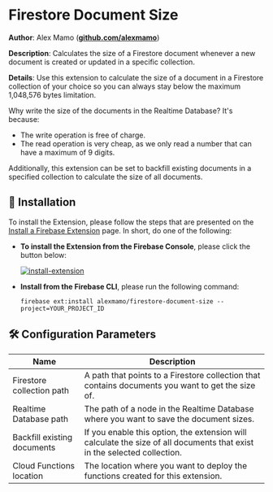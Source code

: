 # Firestore Document Size

**Author**: Alex Mamo (**[github.com/alexmamo][1]**)

**Description**: Calculates the size of a Firestore document whenever a new document is created or updated in a specific collection.

**Details**: Use this extension to calculate the size of a document in a Firestore collection of your choice so you can always stay below the maximum 1,048,576 bytes limitation.

Why write the size of the documents in the Realtime Database? It's because:
* The write operation is free of charge.
* The read operation is very cheap, as we only read a number that can have a maximum of 9 digits.

Additionally, this extension can be set to backfill existing documents in a specified collection to calculate the size of all documents.

## 🧩 Installation

To install the Extension, please follow the steps that are presented on the [Install a Firebase Extension][2] page. In short, do one of the following:

- **To install the Extension from the Firebase Console**, please click the button below:

  [![install-extension][3]][4]

- **Install from the Firebase CLI**, please run the following command:

  ```
  firebase ext:install alexmamo/firestore-document-size --project=YOUR_PROJECT_ID
  ```

## 🛠️ Configuration Parameters

| Name                           | Description                                                                                                              |
| ------------------------------ | ------------------------------------------------------------------------------------------------------------------------ |
| Firestore collection path      | A path that points to a Firestore collection that contains documents you want to get the size of.                        |
| Realtime Database path         | The path of a node in the Realtime Database where you want to save the document sizes.                                   |
| Backfill existing documents    | If you enable this option, the extension will calculate the size of all documents that exist in the selected collection. |
| Cloud Functions location       | The location where you want to deploy the functions created for this extension.                                          |

[1]: https://github.com/alexmamo
[2]: https://firebase.google.com/docs/extensions/install-extensions
[3]: https://i.ibb.co/XWtkZTV/intall-firebase-extension-button.png
[4]: https://console.firebase.google.com/project/_/extensions/install?ref=alexmamo/firestore-document-size
